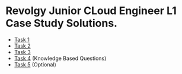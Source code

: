 # Revolgy Junior CLoud Engineer L1 Case Study Solutions.

  - [Task 1](https://github.com/IbeChuksVictor/Revolgy-L1-Case-Study-Solutions/tree/main/task_1)
  - [Task 2](https://github.com/IbeChuksVictor/Revolgy-L1-Case-Study-Solutions/tree/main/task_2)
  - [Task 3](https://github.com/IbeChuksVictor/Revolgy-L1-Case-Study-Solutions/tree/main/task_3)
  - [Task 4](https://github.com/IbeChuksVictor/Revolgy-L1-Case-Study-Solutions/tree/main/task_4-knowledge-based-question) (Knowledge Based Questions)
  - [Task 5]() (Optional)
